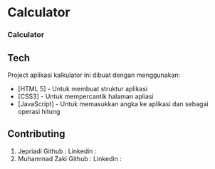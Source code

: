 # Calculator
### Calculator

## Tech

Project aplikasi kalkulator ini dibuat dengan menggunakan:

- [HTML 5] - Untuk membuat struktur aplikasi
- [CSS3] - Untuk mempercantik halaman apliasi
- [JavaScript] - Untuk memasukkan angka ke aplikasi dan sebagai operasi hitung


## Contributing

1. Jepriadi 
Github : 
Linkedin : 
2. Muhammad Zaki
Github : 
Linkedin :
<!--
**Jepriadi/Jepriadi** is a ✨ _special_ ✨ repository because its `README.md` (this file) appears on your GitHub profile.

Here are some ideas to get you started:

- 🔭 I’m currently working on ...
- 🌱 I’m currently learning ...
- 👯 I’m looking to collaborate on ...
- 🤔 I’m looking for help with ...
- 💬 Ask me about ...
- 📫 How to reach me: ...
- 😄 Pronouns: ...
- ⚡ Fun fact: ...
-->
